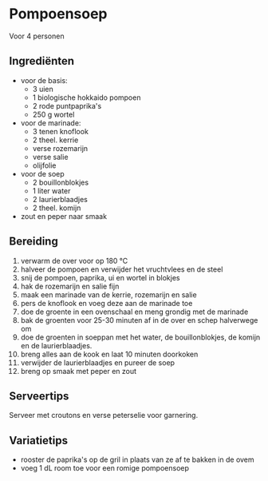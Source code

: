 # Pompoensoep

Voor 4 personen

## Ingrediënten

- voor de basis:
  - 3 uien
  - 1 biologische hokkaido pompoen
  - 2 rode puntpaprika's
  - 250 g wortel
- voor de marinade:
  - 3 tenen knoflook
  - 2 theel. kerrie
  - verse rozemarijn
  - verse salie
  - olijfolie
- voor de soep
  - 2 bouillonblokjes
  - 1 liter water
  - 2 laurierblaadjes
  - 2 theel. komijn
- zout en peper naar smaak

## Bereiding

 1. verwarm de over voor op 180 °C
 2. halveer de pompoen en verwijder het vruchtvlees en de steel
 3. snij de pompoen, paprika, ui en wortel in blokjes
 4. hak de rozemarijn en salie fijn
 5. maak een marinade van de kerrie, rozemarijn en salie
 6. pers de knoflook en voeg deze aan de marinade toe
 7. doe de groente in een ovenschaal en meng grondig met de marinade
 8. bak de groenten voor 25-30 minuten af in de over en schep halverwege om
 9. doe de groenten in soeppan met het water, de bouillonblokjes, de komijn en de laurierblaadjes.
 10. breng alles aan de kook en laat 10 minuten doorkoken 
 11. verwijder de laurierblaadjes en pureer de soep
 12. breng op smaak met peper en zout

## Serveertips

Serveer met croutons en verse peterselie voor garnering.

## Variatietips

- rooster de paprika's op de gril in plaats van ze af te bakken in de ovem 
- voeg 1 dL room toe voor een romige pompoensoep